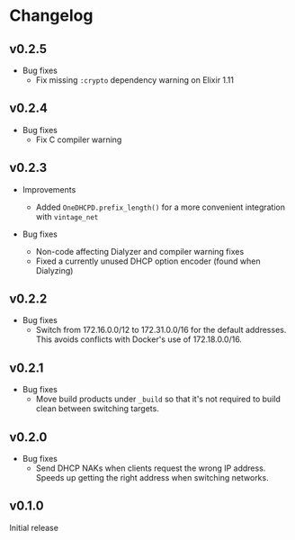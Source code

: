# Changelog

## v0.2.5

* Bug fixes
  * Fix missing `:crypto` dependency warning on Elixir 1.11

## v0.2.4

* Bug fixes
  * Fix C compiler warning

## v0.2.3

* Improvements
  * Added `OneDHCPD.prefix_length()` for a more convenient integration with
    `vintage_net`

* Bug fixes
  * Non-code affecting Dialyzer and compiler warning fixes
  * Fixed a currently unused DHCP option encoder (found when Dialyzing)

## v0.2.2

* Bug fixes
  * Switch from 172.16.0.0/12 to 172.31.0.0/16 for the default addresses. This
    avoids conflicts with Docker's use of 172.18.0.0/16.

## v0.2.1

* Bug fixes
  * Move build products under `_build` so that it's not required to build clean
    between switching targets.

## v0.2.0

* Bug fixes
  * Send DHCP NAKs when clients request the wrong IP address. Speeds up getting
    the right address when switching networks.

## v0.1.0

Initial release
